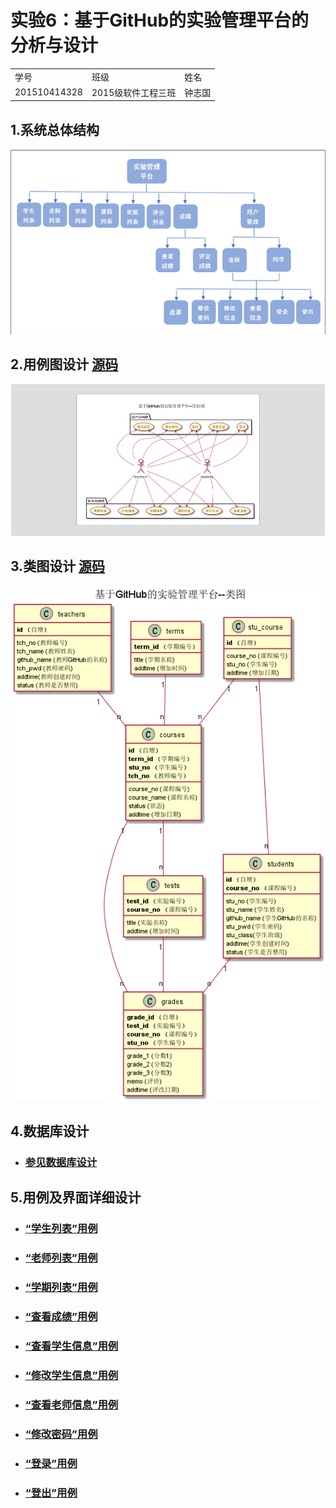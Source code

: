  # 实验6：基于GitHub的实验管理平台的分析与设计
 <table>
<tr>
<td>学号</td>
<td>班级</td>
<td>姓名</td>
</tr>
<tr>
<td>201510414328</td>
<td>2015级软件工程三班</td>
<td>钟志国</td>
</tr>
</table>

## 1.系统总体结构
![](图片/structure.png)

 
## 2.用例图设计 [源码](src/usercase.puml)
![](图片/yongLi.png)

## 3.类图设计 [源码](src/class.puml)
![](图片/class.png)

## 4.数据库设计
- ### [参见数据库设计](数据库设计/DateBaseDesigin.md)

## 5.用例及界面详细设计
- ### [“学生列表”用例](用户/StudentList.md)
- ### [“老师列表”用例](用户/teacherList.md)
- ### [“学期列表”用例](用户/termList.md)
- ### [“查看成绩”用例](用户/grade.md)
- ### [“查看学生信息”用例](用户/studentView.md)
- ### [“修改学生信息”用例](用户/changeUserMessage.md)
- ### [“查看老师信息”用例](用户/userView.md)
- ### [“修改密码”用例](用户/changePassword.md)
- ### [“登录”用例](用户/login.md)
- ### [“登出”用例](用户/logOut.md)
